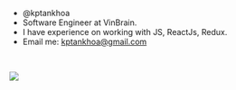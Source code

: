 - @kptankhoa
- Software Engineer at VinBrain.
- I have experience on working with JS, ReactJs, Redux.
- Email me: kptankhoa@gmail.com
<br />

![](https://komarev.com/ghpvc/?username=kptankhoa&style=for-the-badge&color=lightgrey)

<!---
kptankhoa/kptankhoa is a ✨ special ✨ repository because its `README.md` (this file) appears on your GitHub profile.
You can click the Preview link to take a look at your changes.
--->
